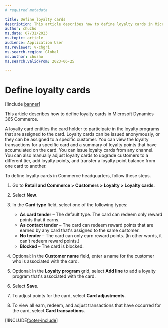 ```yaml
--- 
# required metadata 
 
title: Define loyalty cards
description: This article describes how to define loyalty cards in Microsoft Dynamics 365 Commerce.
author: chuzho
ms.date: 07/31/2023
ms.topic: article
audience: Application User
ms.reviewer: v-chgri
ms.search.region: Global
ms.author: chuzho
ms.search.validFrom: 2023-06-25 

---
```


# Define loyalty cards

[!include [banner](../includes/banner.md)]

This article describes how to define loyalty cards in Microsoft Dynamics 365 Commerce.

A loyalty card entitles the card holder to participate in the loyalty programs that are assigned to the card. Loyalty cards can be issued anonymously, or they can be assigned to a specific customer. You can view the loyalty transactions for a specific card and a summary of loyalty points that have accumulated on the card. You can issue loyalty cards from any channel. You can also manually adjust loyalty cards to upgrade customers to a different tier, add loyalty points, and transfer a loyalty point balance from one card to another.

To define loyalty cards in Commerce headquarters, follow these steps.

1. Go to **Retail and Commerce \> Customers \> Loyalty \> Loyalty cards**.
1. Select **New**.
1. In the **Card type** field, select one of the following types:

    - **As card tender** – The default type. The card can redeem only reward points that it earns.
    - **As contact tender** – The card can redeem reward points that are earned by any card that's assigned to the same customer.
    - **No tender** – The card can only earn reward points. (In other words, it can't redeem reward points.)
    - **Blocked** – The card is blocked.

1. Optional: In the **Customer name** field, enter a name for the customer who is associated with the card.
1. Optional: In the **Loyalty program** grid, select **Add line** to add a loyalty program that's associated with the card.
1. Select **Save**.
1. To adjust points for the card, select **Card adjustments**.
1. To view all earn, redeem, and adjust transactions that have occurred for the card, select **Card transactions**.


[!INCLUDE[footer-include](../../includes/footer-banner.md)]
